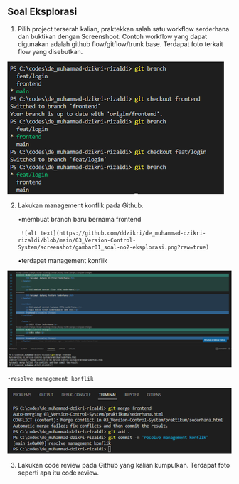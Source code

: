 ## Soal Eksplorasi
1. Pilih project terserah kalian, praktekkan salah satu workflow serderhana dan buktikan dengan Screenshoot. Contoh workflow yang dapat digunakan adalah github flow/gitflow/trunk base. Terdapat foto terkait flow yang disebutkan.

![alt text](https://github.com/ddzikri/de_muhammad-dzikri-rizaldi/blob/main/03_Version-Control-System/screenshot/gambar_soal-no1-eksplorasi.png?raw=true)


2. Lakukan management konflik pada Github.

    •membuat branch baru bernama frontend

        ![alt text](https://github.com/ddzikri/de_muhammad-dzikri-rizaldi/blob/main/03_Version-Control-System/screenshot/gambar01_soal-no2-eksplorasi.png?raw=true)

    •terdapat management konflik

![alt text](https://github.com/ddzikri/de_muhammad-dzikri-rizaldi/blob/main/03_Version-Control-System/screenshot/gambar02_soal-no2-eksplorasi.png?raw=true)

    •resolve menagement konflik

![alt text](https://github.com/ddzikri/de_muhammad-dzikri-rizaldi/blob/main/03_Version-Control-System/screenshot/gambar03_soal-no2-eksplorasi.png?raw=true)

3. Lakukan code review pada Github yang kalian kumpulkan. Terdapat foto seperti apa itu code review.